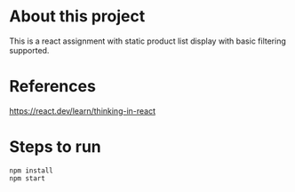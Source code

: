# About this project
This is a react assignment with static product list display with basic filtering supported.

# References
https://react.dev/learn/thinking-in-react

# Steps to run
```
npm install
npm start
``` 